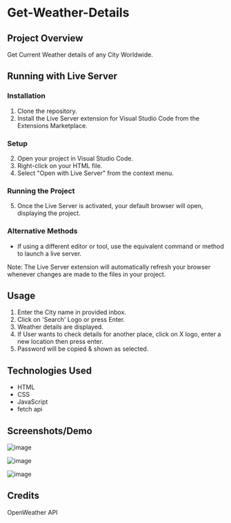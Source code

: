 # Get-Weather-Details

## Project Overview
Get Current Weather details of any City Worldwide.

## Running with Live Server

### Installation
1. Clone the repository.
2. Install the Live Server extension for Visual Studio Code from the Extensions Marketplace.

### Setup
2. Open your project in Visual Studio Code.
3. Right-click on your HTML file.
4. Select "Open with Live Server" from the context menu.

### Running the Project
5. Once the Live Server is activated, your default browser will open, displaying the project.

### Alternative Methods
- If using a different editor or tool, use the equivalent command or method to launch a live server.

Note: The Live Server extension will automatically refresh your browser whenever changes are made to the files in your project.

## Usage
1. Enter the City name in provided inbox.
2. Click on 'Search' Logo or press Enter.
3. Weather details are displayed.
4. If User wants to check details for another place, click on X logo, enter a new location then press enter.
5. Password will be copied & shown as selected.

## Technologies Used
- HTML
- CSS
- JavaScript
- fetch api

## Screenshots/Demo
![image](https://github.com/rishabh-sharma1712/Get-Weather-Details/assets/143999847/11a621f7-795c-44e0-b50a-bf8eef502886)

![image](https://github.com/rishabh-sharma1712/Get-Weather-Details/assets/143999847/e7e2ca25-8f29-4c02-897a-335dc0903859)

![image](https://github.com/rishabh-sharma1712/Get-Weather-Details/assets/143999847/c5daa412-ebeb-498f-b364-46f69a9990c5)

## Credits
OpenWeather API

